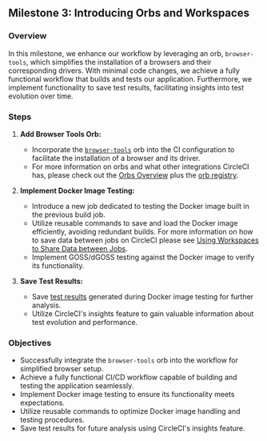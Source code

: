## Milestone 3: Introducing Orbs and Workspaces

### Overview
In this milestone, we enhance our workflow by leveraging an orb, `browser-tools`, which simplifies the installation of a browsers and their corresponding drivers. With minimal code changes, we achieve a fully functional workflow that builds and tests our application. Furthermore, we implement functionality to save test results, facilitating insights into test evolution over time.

### Steps
1. **Add Browser Tools Orb:**
   - Incorporate the [`browser-tools`](https://circleci.com/developer/orbs/orb/circleci/browser-tools) orb into the CI configuration to facilitate the installation of a browser and its driver.
   - For more information on orbs and what other integrations CircleCI has, please check out the [Orbs Overview](https://circleci.com/docs/orb-intro/) plus the [orb registry](https://circleci.com/developer/orbs).

2. **Implement Docker Image Testing:**
   - Introduce a new job dedicated to testing the Docker image built in the previous build job.
   - Utilize reusable commands to save and load the Docker image efficiently, avoiding redundant builds.
        For more information on how to save data between jobs on CircleCI please see [Using Workspaces to Share Data between Jobs](https://circleci.com/docs/workspaces/).
   - Implement GOSS/dGOSS testing against the Docker image to verify its functionality.

3. **Save Test Results:**
   - Save [test results](https://circleci.com/docs/collect-test-data/) generated during Docker image testing for further analysis.
   - Utilize CircleCI's insights feature to gain valuable information about test evolution and performance.

### Objectives
- Successfully integrate the `browser-tools` orb into the workflow for simplified browser setup.
- Achieve a fully functional CI/CD workflow capable of building and testing the application seamlessly.
- Implement Docker image testing to ensure its functionality meets expectations.
- Utilize reusable commands to optimize Docker image handling and testing procedures.
- Save test results for future analysis using CircleCI's insights feature.

